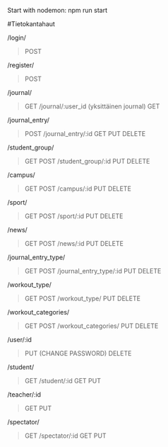 Start with nodemon: npm run start

#Tietokantahaut

/login/
> POST

/register/
> POST

/journal/
> GET
/journal/:user_id (yksittäinen journal)
> GET

/journal_entry/
> POST
/journal_entry/:id
> GET
> PUT
> DELETE

/student_group/
> GET
> POST
/student_group/:id
> PUT
> DELETE

/campus/
> GET
> POST
/campus/:id
> PUT
> DELETE

/sport/
> GET
> POST
/sport/:id
> PUT
> DELETE

/news/
> GET
> POST
/news/:id
> PUT
> DELETE

/journal_entry_type/
> GET
> POST
/journal_entry_type/:id
> PUT
> DELETE

/workout_type/
> GET
> POST
/workout_type/
> PUT
> DELETE

/workout_categories/
> GET
> POST
/workout_categories/
> PUT
> DELETE

/user/:id
> PUT (CHANGE PASSWORD)
> DELETE

/student/
> GET
/student/:id
> GET
> PUT

/teacher/:id
> GET
> PUT

/spectator/
> GET
/spectator/:id
> GET
> PUT